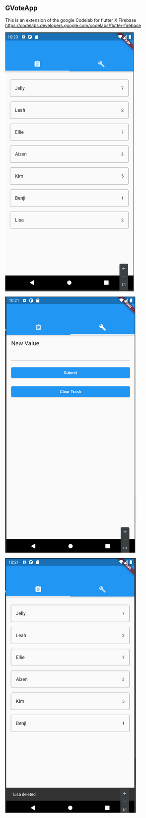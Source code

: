 ## GVoteApp

This is an extension of the google Codelab for flutter X Firebase
https://codelabs.developers.google.com/codelabs/flutter-firebase

![](images/front.png)

![](images/side.png)

![](images/swipe_anim.png)